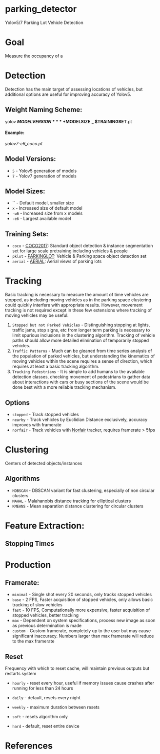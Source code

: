 # parking_detector
Yolov5/7 Parking Lot Vehicle Detection

# Goal
Measure the occupancy of a 

# Detection

Detection has the main target of assessing locations of vehicles, but additional options are useful for improving accuracy of 
Yolov5.

## Weight Naming Scheme:

yolov **$MODELVERSION** **$MODELSIZE** _ **$TRAININGSET**.pt
#### Example:
*yolov7-e6_coco.pt*

## Model Versions:
- `5` - Yolov5 generation of models
- `7` - Yolov7 generation of models

## Model Sizes:
- `` - Default model, smaller size
- `x` - Increased size of default model
- `-w6` - Increased size from x models
- `-e6` - Largest available model

## Training Sets:
- `coco` - [COCO2017](): Standard object detection & instance segmentation set for large scale pretraining including vehicles & people
- `pklot` - [PARKINGLOT](): Vehicle & Parking space object detection set 
- `aerial` - [AERIAL](): Aerial views of parking lots

# Tracking

Basic tracking is necessary to measure the amount of time vehicles are stopped, as including moving vehicles as in the parking space clustering could quickly interfere with appropriate results. However, movement tracking is not required except in these few extensions where tracking of moving vehicles may be useful.

1. `Stopped but not Parked Vehicles` - Distinguishing stopping at lights, traffic jams, stop signs, etc from longer term parking is necessary to limit spurious inclusions in the clustering algorithm. Tracking of vehicle paths should allow more detailed elimination of temporarily stopped vehicles.
2. `Traffic Patterns` - Much can be gleaned from time series analysis of the population of parked vehicles, but understanding the kinematics of moving vehicles within the scene requires a sense of direction, which requires at least a basic tracking algorithm.
3. `Tracking Pedestrians` - It is simple to add humans to the available detection classes, checking movement of pedestrians to gather data about interactions with cars or busy sections of the scene would be done best with a more reliable tracking mechanism.

## Options

- `stopped` - Track stopped vehicles 
- `nearby` - Track vehicles by Euclidian Distance exclusively, accuracy improves with framerate
- `norfair` - Track vehicles with [Norfair]() tracker, requires framerate > 5fps

# Clustering

Centers of detected objects/instances 

## Algorithms
- `HDBSCAN` - DBSCAN variant for fast clustering, especially of non circular clusters
- `MAHAL` - Malahanobis distance tracking for elliptical clusters
- `KMEANS` - Mean separation distance clustering for circular clusters

# Feature Extraction:



## Stopping Times

##

# Production

## Framerate:

- `minimal` - Single shot every 20 seconds, only tracks stopped vehicles
- `base` - 2 FPS, Faster acquisition of stopped vehicles, only allows basic tracking of slow vehicles
- `fast` - 10 FPS, Computationally more expensive, faster acquisition of stopped vehicles, better tracking
- `max` - Dependent on system specifications, process new image as soon as previous determination is made
- `custom` - Custom framerate, completely up to the user but may cause significant inaccuracy. Numbers larger than max framerate will reduce to the max framerate

## Reset

Frequency with which to reset cache, will maintain previous outputs but restarts system 

- `hourly` - reset every hour, useful if memory issues cause crashes after running for less than 24 hours
- `daily` - default, resets every night
- `weekly` - maximum duration between resets

- `soft` - resets algorithm only
- `hard` - default, reset entire device

# References

